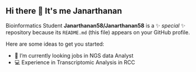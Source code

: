 ## Hi there 👋 It's me Janarthanan

Bioinformatics Student
**Janarthanan58/Janarthanan58** is a ✨ _special_ ✨ repository because its `README.md` (this file) appears on your GitHub profile.

Here are some ideas to get you started:

- 🔭 I’m currently looking jobs in NGS data Analyst
- 💻 Experience in Transcriptomic Analysis in RCC

